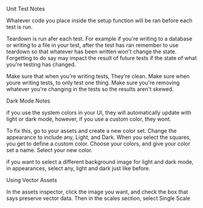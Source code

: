 Unit Test Notes

Whatever code you place inside the setup function will be ran before each test is run.

Teardown is run afer each test. For example if you're writing to a database or writing to a file in your test, after the test has ran remember to use teardown so that whatever has been written won't change the state. Forgetting to do say may impact the result of future tests if the state of what you're testing has changed.

Make sure that when you're writing tests, They're clean. Make sure when youre writing tests, to only test one thing. Make sure you're removing whatever you're changing in the tests so the results aren't skewed. 

Dark Mode Notes

if you use the system colors in your UI, they will automatically update with light or dark mode, however, if you use a custom color, they wont.

To fix this, go to your assets and create a new color set. Change the appearance to include any, Light, and Dark. When you select the squares, you get to define a custom color. Choose your colors, and give your color set a name. Select your new color.

if you want to select a different background image for light and dark mode, in appearances, select any, light and dark just like before. 



Using Vector Assets

In the assets inspector, click the image you want, and check the box that says preserve vector data.  Then in the scales section, select Single Scale
